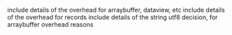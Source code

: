 include details of the overhead for arraybuffer, dataview, etc
include details of the overhead for records
include details of the string utf8 decision, for arraybuffer overhead reasons
